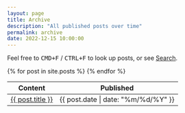 ```yaml
---
layout: page
title: Archive
description: "All published posts over time"
permalink: archive
date: 2022-12-15 10:00:00
---
```


Feel free to <kbd>CMD+F</kbd> / <kbd>CTRL+F</kbd> to look up posts, or see [Search](/search).

<table>
  <thead>
    <tr>
      <th>Content</th>
      <th>Published</th>
    </tr>
  </thead>
  <tbody>
    {% for post in site.posts %}
    <tr>
      <td>
        <a href="{{ post.url | prepend: site.url }}">{{ post.title }}</a>
      </td>
      <td>
        <time datetime="{{ post.date | date_to_xmlschema }}">{{ post.date | date: "%m/%d/%Y" }}</time>
      </td>
    </tr>
    {% endfor %}
  </tbody>
</table>